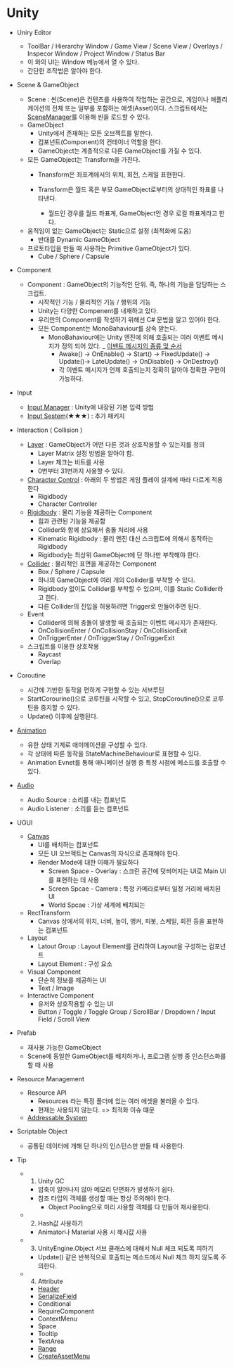 # Unity

- Uniry Editor
    - ToolBar / Hierarchy Window / Game View / Scene View / Overlays / Inspecor Window / Project Window / Status Bar
    - 이 와의 UI는 Window 메뉴에서 열 수 있다. 
    - 간단한 조작법은 알아야 한다.

- Scene & GameObject
    - Scene : 씬(Scene)은 컨텐츠를 사용하여 작업하는 공간으로, 게임이나 애플리케이션의 전체 또는 일부를 포함하는 에셋(Asset)이다. 스크립트에서는 [SceneManager](https://docs.unity3d.com/kr/2021.3/ScriptReference/SceneManagement.SceneManager.html)를 이용해 씬을 로드할 수 있다.
    - GameObject    
        - Unity에서 존재하는 모든 오브젝트를 말한다. 
        - 컴포넌트(Component)의 컨테이너 역할을 한다.
        - GameObject는 계층적으로 다른 GameObject를 가질 수 있다.    
    - 모든 GameObject는 Transform을 가진다. 
        - Tnansform은 좌표계에서의 위치, 회전, 스케일 표현한다.
        - Transform은 월드 혹은 부모 GameObject로부터의 상대적인 좌표를 나타낸다.
        
            - 월드인 경우를 월드 좌표계, GameObject인 경우 로컬 좌표계라고 한다.    
    - 움직임이 없는 GameObject는 Static으로 설정 (최적화에 도움)
        - 반대를 Dynamic GameObject
    - 프로토타입을 만들 때 사용하는 Primitive GameObject가 있다.
        - Cube / Sphere / Capsule


- Component
    - Component : GameObject의 기능적인 단위. 즉, 하나의 기능을 담당하는 스크립트.
        - 시작적인 기능 / 물리적인 기능 / 행위의 기능
        - Unity는 다양한 Compenent를 내재하고 있다.
        - 우리만의 Component를 작성하기 위해선 C# 문법을 알고 있어야 한다.
        - 모든 Component는 MonoBahaviour를 상속 받는다.
            - MonoBahaviour에는 Unity 엔진에 의해 호출되는 여러 이벤트 메시지가 정의 되어 있다. 
            _ [이벤트 메시지의 종류 및 순서](https://docs.unity3d.com/kr/2021.3/Manual/ExecutionOrder.html)
                - Awake() -> OnEnable() -> Start() -> FixedUpdate() -> Update()-> LateUpdate() -> OnDisable() -> OnDestroy()
                - 각 이벤트 메시지가 언제 호출되는지 정확히 알아야 정확한 구현이 가능하다.
- Input
    - [Input Manager](https://docs.unity3d.com/kr/2021.3/Manual/class-InputManager.html) : Unity에 내장된 기본 입력 방법
    - [Input Sestem](https://docs.unity3d.com/Packages/com.unity.inputsystem@1.4/manual/index.html)(★★★) : 추가 패키지 

- Interaction ( Collision )
    - [Layer](https://docs.unity3d.com/kr/2021.3/Manual/LayerBasedCollision.html) :  GameObject가 어떤 다른 것과 상호작용할 수 있는지를 정의
        - Layer Matrix 설정 방법을 알아야 함.
        - Layer 체크는 비트를 사용
        - 0번부터 31번까지 사용할 수 있다.
    - [Character Control](https://docs.unity3d.com/kr/2021.3/Manual/CharacterControllers.html) : 아래의 두 방법은 게임 플레이 설계에 따라 다르게 적용한다
        - Rigidbody
        - Character Controller
    - [Rigidbody](https://docs.unity3d.com/kr/2021.3/Manual/RigidbodiesOverview.html) : 물리 기능을 제공하는 Component
        - 힘과 관련된 기능을 제공함
        - Collider와 함께 상요해서 충돌 처리에 사용
        - Kinematic Rigidbody : 물리 엔진 대신 스크립트에 의해서 동작하는 Rigidbody
        - Rigidbody는 최상위 GameObject에 단 하나만 부착해야 한다.
    - [Collider](https://docs.unity3d.com/kr/2021.3/Manual/CollidersOverview.html) : 물리적인 표면을 제공하는 Component
        - Box / Sphere / Capsule
        - 하나의 GameObject에 여러 개의 Collider를 부착할 수 있다.
        - Rigidbody 없이도 Collider를 부착할 수 있으며, 이를 Static Collider라고 한다.
        - 다른 Collider의 진입을 허용하려면 Trigger로 만들어주면 된다.
    - Event
        - Collider에 의해 충돌이 발생할 때 호출되는 이벤트 메시지가 존재한다.
        - OnCollisionEnter / OnCollisionStay / OnCollisionExit
        - OnTriggerEnter / OnTriggerStay / OnTriggerExit
    - 스크립트를 이용한 상호작용
        - Raycast
        - Overlap 

- Coroutine
    - 시간에 기반한 동작을 편하게 구현할 수 있는 서브루틴
    - StartCorourine()으로 코루틴을 시작할 수 있고, StopCoroutine()으로 코루틴을 중지할 수 있다.
    - Update() 이후에 실행된다.

- [Animation](https://docs.unity3d.com/kr/2021.3/Manual/AnimationOverview.html)
    - 유한 상태 기계로 애미메이션을 구성할 수 있다.
    - 각 상태에 따른 동작을 StateMachineBehaviour로 표현할 수 있다.
    - Animation Evnet를 통해 애니메이션 실행 중 특정 시점에 메소드를 호출할 수 있다.

- [Audio](https://docs.unity3d.com/kr/2021.3/Manual/AudioOverview.html)
    - Audio Source : 소리를 내는 컴포넌트
    - Audio Listener : 소리를 듣는 컴포넌트

- UGUI
    - [Canvas](https://docs.unity3d.com/kr/2021.3/Manual/class-Canvas.html)
        - UI를 배치하는 컴포넌트
        - 모든 UI 오브젝트는 Canvas의 자식으로 존재해야 한다.
        - Render Mode에 대한 이해가 필요하다
            - Screen Space - Overlay : 스크린 공간에 덧씌어지는 UI로 Main UI를 표현하는 데 사용
            - Screen Spcae - Camera : 특정 카메라로부터 일정 거리에 배치된 UI
            - World Spcae : 가상 세계에 배치되는
    - RectTransform
        - Canvas 상에서의 위치, 너비, 높이, 앵커, 피봇, 스케일, 회전 등을 표현하는 컴포넌트
    - Layout
        - Latout Group : Layout Element를 관리하여 Layout을 구성하는 컴포넌트
        - Layout Element : 구성 요소
    - Visual Component
        - 단순히 정보를 제공하는 UI
        - Text / Image
    - Interactive Component    
        - 유저와 상호작용할 수 있는 UI
        - Button / Toggle / Toggle Group / ScrollBar / Dropdown / Input Field / Scroll View

- Prefab
    - 재사용 가능한 GameObject
    - Scene에 동일한 GameObject를 배치하거나, 프로그램 실행 중 인스턴스화를 할 때 사용

- Resource Management
    - Resource API
        - Resources 라는 특정 폴더에 있는 여러 에셋을 불러올 수 있다.
        - 현재는 사용되지 않는다. => 최적화 이슈 떄문
    - [Addressable System](https://docs.unity3d.com/kr/2021.3/Manual/com.unity.addressables.html)

- Scriptable Object
    - 공통된 데이터에 개해 단 하나의 인스턴스만 만들 때 사용한다.

- Tip
    - 1. Unity GC
        - 압축이 일어나지 않아 메모리 단편화가 발생하기 쉽다.
        - 참조 타입의 객체를 생성할 때는 항상 주의해야 한다.
            - Object Pooling으로 미리 사용할 객체를 다 만들어 재사용한다.
    - 2.  Hash값 사용하기
        - Animator나 Material 사용 시 해시값 사용
    - 3. UnityEngine.Object 서브 클래스에 대해서 Null 체크 되도록 피하기
        - Update() 같은 반복적으로 호출되는 메소드에서 Null 체크 하지 않도록 주의한다.
    - 4. Attribute
        - [Header](https://docs.unity3d.com/kr/2021.3/ScriptReference/HeaderAttribute.html)
        - [SerializeField](https://docs.unity3d.com/kr/2021.3/ScriptReference/SerializeField.html)
        - Conditional
        - RequireComponent
        - ContextMenu
        - Space
        - Tooltip
        - TextArea
        - [Range](https://docs.unity3d.com/kr/2021.3/ScriptReference/RangeAttribute.html)
        - [CreateAssetMenu](https://docs.unity3d.com/kr/2021.3/ScriptReference/CreateAssetMenuAttribute.html)